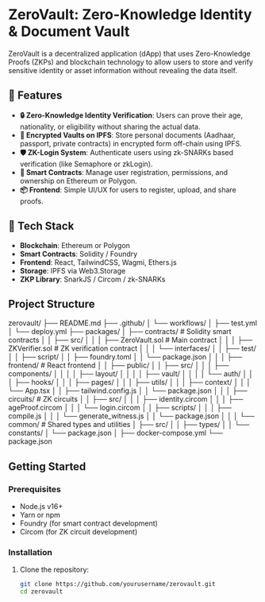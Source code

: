 
# ZeroVault: Zero-Knowledge Identity & Document Vault

ZeroVault is a decentralized application (dApp) that uses Zero-Knowledge Proofs (ZKPs) and blockchain technology to allow users to store and verify sensitive identity or asset information without revealing the data itself.

## 🔐 Features

- **🔒 Zero-Knowledge Identity Verification**: Users can prove their age, nationality, or eligibility without sharing the actual data.
- **🧠 Encrypted Vaults on IPFS**: Store personal documents (Aadhaar, passport, private contracts) in encrypted form off-chain using IPFS.
- **🛡 ZK-Login System**: Authenticate users using zk-SNARKs based verification (like Semaphore or zkLogin).
- **🔗 Smart Contracts**: Manage user registration, permissions, and ownership on Ethereum or Polygon.
- **📦 Frontend**: Simple UI/UX for users to register, upload, and share proofs.

## 📁 Tech Stack

- **Blockchain**: Ethereum or Polygon
- **Smart Contracts**: Solidity / Foundry
- **Frontend**: React, TailwindCSS, Wagmi, Ethers.js
- **Storage**: IPFS via Web3.Storage
- **ZKP Library**: SnarkJS / Circom / zk-SNARKs

## Project Structure
zerovault/
├── README.md
├── .github/
│   └── workflows/
│       ├── test.yml
│       └── deploy.yml
├── packages/
│   ├── contracts/                # Solidity smart contracts
│   │   ├── src/
│   │   │   ├── ZeroVault.sol     # Main contract
│   │   │   ├── ZKVerifier.sol    # ZK verification contract
│   │   │   └── interfaces/
│   │   ├── test/
│   │   ├── script/
│   │   ├── foundry.toml
│   │   └── package.json
│   │
│   ├── frontend/                 # React frontend
│   │   ├── public/
│   │   ├── src/
│   │   │   ├── components/
│   │   │   │   ├── layout/
│   │   │   │   ├── vault/
│   │   │   │   └── auth/
│   │   │   ├── hooks/
│   │   │   ├── pages/
│   │   │   ├── utils/
│   │   │   ├── context/
│   │   │   └── App.tsx
│   │   ├── tailwind.config.js
│   │   └── package.json
│   │
│   ├── circuits/                 # ZK circuits
│   │   ├── src/
│   │   │   ├── identity.circom
│   │   │   ├── ageProof.circom
│   │   │   └── login.circom
│   │   ├── scripts/
│   │   │   ├── compile.js
│   │   │   └── generate_witness.js
│   │   └── package.json
│   │
│   └── common/                   # Shared types and utilities
│       ├── src/
│       │   ├── types/
│       │   └── constants/
│       └── package.json
│
├── docker-compose.yml
└── package.json

## Getting Started

### Prerequisites

- Node.js v16+
- Yarn or npm
- Foundry (for smart contract development)
- Circom (for ZK circuit development)

### Installation

1. Clone the repository:
   ```bash
   git clone https://github.com/yourusername/zerovault.git
   cd zerovault
